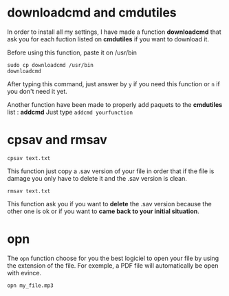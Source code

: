 downloadcmd and cmdutiles
=========================

In order to install all my settings, I have made a function **downloadcmd** that ask you for each fuction listed on **cmdutiles** if you want to download it.

Before using this function, paste it on /usr/bin

    sudo cp downloadcmd /usr/bin
    downloadcmd

After typing this command, just answer by `y` if you need this function or `n` if you don't need it yet.

Another function have been made to properly add paquets to the **cmdutiles** list : **addcmd**
Just type `addcmd yourfunction`

cpsav and rmsav
===============

    cpsav text.txt

This function just copy a .sav version of your file in order that if the file is damage you only have to delete it and
the .sav version is clean.

    rmsav text.txt

This function ask you if you want to **delete** the .sav version because the other one is ok or if you want to **came back to your initial situation**.

opn
===

The `opn` function choose for you the best logiciel to open your file by using the extension of the file.
For exemple, a PDF file will automatically be open with evince.

    opn my_file.mp3
